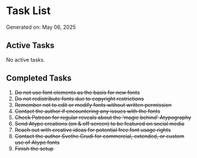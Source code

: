 # Task List

Generated on: May 06, 2025

## Active Tasks

No active tasks.

## Completed Tasks

1. ~~Do not use font elements as the basis for new fonts~~
2. ~~Do not redistribute fonts due to copyright restrictions~~
3. ~~Remember not to edit or modify fonts without written permission~~
4. ~~Contact the author if encountering any issues with the fonts~~
5. ~~Check Patreon for regular reveals about the 'magic behind' Atypography~~
6. ~~Send Atype creations (on & off screen) to be featured on social media~~
7. ~~Reach out with creative ideas for potential free font usage rights~~
8. ~~Contact the author Svethe Grudi for commercial, extended, or custom use of Atype fonts~~
9. ~~Finish the setup~~

